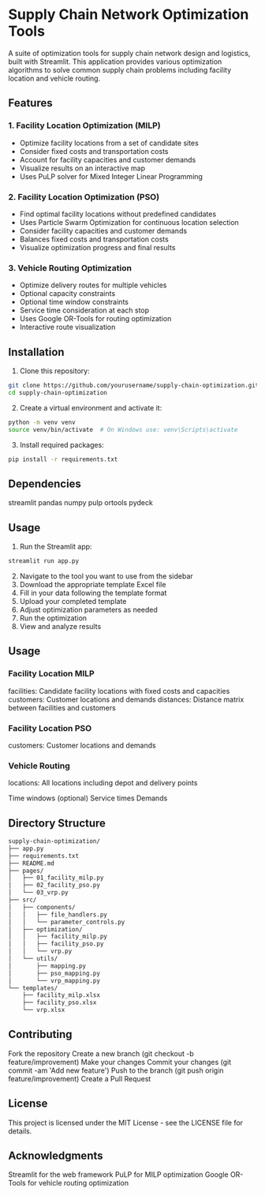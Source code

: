 # Supply Chain Network Optimization Tools

A suite of optimization tools for supply chain network design and logistics, built with Streamlit. This application provides various optimization algorithms to solve common supply chain problems including facility location and vehicle routing.

## Features

### 1. Facility Location Optimization (MILP)
- Optimize facility locations from a set of candidate sites
- Consider fixed costs and transportation costs
- Account for facility capacities and customer demands
- Visualize results on an interactive map
- Uses PuLP solver for Mixed Integer Linear Programming

### 2. Facility Location Optimization (PSO)
- Find optimal facility locations without predefined candidates
- Uses Particle Swarm Optimization for continuous location selection
- Consider facility capacities and customer demands
- Balances fixed costs and transportation costs
- Visualize optimization progress and final results

### 3. Vehicle Routing Optimization
- Optimize delivery routes for multiple vehicles
- Optional capacity constraints
- Optional time window constraints
- Service time consideration at each stop
- Uses Google OR-Tools for routing optimization
- Interactive route visualization

## Installation

1. Clone this repository:
```bash
git clone https://github.com/yourusername/supply-chain-optimization.git
cd supply-chain-optimization
```

2. Create a virtual environment and activate it:
```bash
python -m venv venv
source venv/bin/activate  # On Windows use: venv\Scripts\activate
```
3. Install required packages:
```bash
pip install -r requirements.txt
```
## Dependencies

streamlit
pandas
numpy
pulp
ortools
pydeck

## Usage
1. Run the Streamlit app:
```bash
streamlit run app.py
```
2. Navigate to the tool you want to use from the sidebar
3. Download the appropriate template Excel file
4. Fill in your data following the template format
5. Upload your completed template
6. Adjust optimization parameters as needed
7. Run the optimization
8. View and analyze results

## Usage
### Facility Location MILP

facilities: Candidate facility locations with fixed costs and capacities
customers: Customer locations and demands
distances: Distance matrix between facilities and customers

### Facility Location PSO

customers: Customer locations and demands

### Vehicle Routing

locations: All locations including depot and delivery points

Time windows (optional)
Service times
Demands

## Directory Structure
```bash
supply-chain-optimization/
├── app.py
├── requirements.txt
├── README.md
├── pages/
│   ├── 01_facility_milp.py
│   ├── 02_facility_pso.py
│   └── 03_vrp.py
├── src/
│   ├── components/
│   │   ├── file_handlers.py
│   │   └── parameter_controls.py
│   ├── optimization/
│   │   ├── facility_milp.py
│   │   ├── facility_pso.py
│   │   └── vrp.py
│   └── utils/
│       ├── mapping.py
│       ├── pso_mapping.py
│       └── vrp_mapping.py
└── templates/
    ├── facility_milp.xlsx
    ├── facility_pso.xlsx
    └── vrp.xlsx
```
## Contributing
Fork the repository
Create a new branch (git checkout -b feature/improvement)
Make your changes
Commit your changes (git commit -am 'Add new feature')
Push to the branch (git push origin feature/improvement)
Create a Pull Request

## License
This project is licensed under the MIT License - see the LICENSE file for details.

## Acknowledgments
Streamlit for the web framework
PuLP for MILP optimization
Google OR-Tools for vehicle routing optimization